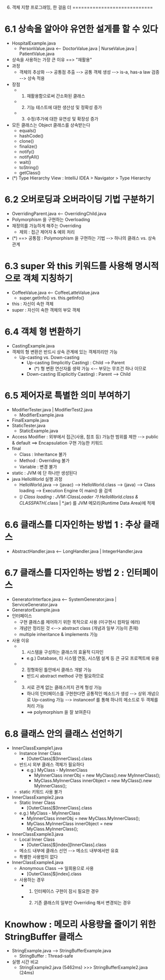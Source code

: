 6. 객체 지향 프로그래밍, 한 걸음 더
============================


# 6.1 상속을 알아야 유연한 설게를 할 수 있다
- HospitalExample.java
    - PersonValue.java <-- DoctorValue.java | NurseValue.java | PatientValue.java
- 상속을 사용하는 가장 큰 이유 ==> "재활용"
- 과정
    - 객체의 추상화 --> 공통점 추출 --> 공통 객체 생성 --> is-a, has-a law 검증 --> 상속 적용
- 장점
    - 1) 재활용함으로써 간소화된 클래스
    - 2) 기능 테스트에 대한 생산성 및 정확성 증가
    - 3) 수정/추가에 대한 유연성 및 확장성 증가
- 모든 클래스는 Object 클래스를 상속받는다
    - equals()
    - hashCode()
    - clone()
    - finalize()
    - notify()
    - notifyAll()
    - wait()
    - toString()
    - getClass()
- (*) Type Hierarchy View : IntelliJ IDEA > Navigator > Type Hierarchy


# 6.2 오버로딩과 오버라이딩 기법 구분하기
- OverridingParent.java <-- OverridingChild.java
- Polymorphism 을 구현하는 Overloading
- 재정의를 가능하게 해주는 Overriding
    - 제외 : 접근 제어자 & 예외 처리
- (*) ==> 공통점 : Polymorphism 을 구현하는 기법 --> 하나의 클래스 vs. 상속 관계


# 6.3 super 와 this 키워드를 사용해 명시적으로 객체 지칭하기
- CoffeeValue.java <-- CoffeeLatteValue.java
    - super.getInfo() vs. this.getInfo()
- this : 자신이 속한 객체
- super : 자신이 속한 객체의 부모 객체


# 6.4 객체 형 변환하기
- CastingExample.java
- 객체의 형 변환은 반드시 상속 관계에 있는 객체끼리만 가능
    - Up-casting vs. Down-casting
        - Up-casting (Implicitly Casting) : Child --> Parent
            - (*) 형 변환 연산자를 생략 가능 <-- 부모는 무조건 하나 이므로
        - Down-casting (Explicitly Casting) : Parent --> Child


# 6.5 제어자로 특별한 의미 부여하기
- ModifierTester.java | ModifierTest2.java
    - ModifierExample.java 
- FinalExample.java
- StaticTester.java
    - StaticExample.java
- Access Modifier : 외부에서 접근(사용, 참조 등) 가능한 범위를 제한 --> public & default ==> Encapsulation 구현 가능한 키워드
- final
    - Class : Inheritance 불가
    - Method : Overriding 불가
    - Variable : 변경 불가
- static : JVM 에 단 하나만 생성된다
- java HelloWorld 실행 과정
    - HelloWorld.java --> (javac) --> HelloWorld.class --> (java) --> Class loading --> Execution Engine 이 main() 을 검색
    - (*) Class loading : JVM::ClassLoader 가 HelloWorld.class & CLASSPATH(*.class | *.jar) 를 JVM 메모리(Runtime Data Area)에 적재


# 6.6 클래스를 디자인하는 방법 1 : 추상 클래스
- AbstractHandler.java <-- LongHandler.java | IntegerHandler.java


# 6.7 클래스를 디자인하는 방법 2 : 인터페이스
- GeneratorInterface.java <-- SystemGenerator.java | ServiceGenerator.java
- GeneratorExample.java
- 인터페이스
    - 구현 클래스를 제어하기 위한 목적으로 사용 (미구현시 컴파일 에러)
    - 개념만 정리된 것 <--> abstract class (개념과 일부 기능이 존재)
    - multiple inheritance & implements 가능 
- 사용 이유 
    - 1) 시스템을 구성하는 클래스의 효율적 디자인
        - e.g.) Database, 타 시스템 연동, 시스템 설계 등 큰 규모 프로젝트에 유용
    - 2) 정형화된 틀안에서 클래스 개발 가능
        - 반드시 abstract method 구현 필요하므로
    - 3) 서로 관계 없는 클래스끼지 관계 형성 가능
        - 하나의 인터페이스를 구현한다면 공통적인 메소드가 생성 --> 상위 개념으로 Up-casting 가능 --> instanceof 를 통해 하나의 메소드로 두 객체를 처리 가능
        - ==> polymorphism 을 잘 보여준다

# 6.8 클래스 안의 클래스 선언하기
- InnerClassExample1.java
    - Instance Inner Class
        - [OuterClass]$[InnerClass].class
    - 반드시 외부 클래스 객체가 필요하다
        - e.g.) MyClass - MyInnerClass
            - MyInnerClass innerObj = new MyClass().new MyInnerClass();
            - MyClass.MyInnerClass innerObject = new MyClass().new MyInnerClass();
    - static 키워드 사용 불가
- InnerClassExample2.java
    - Static Inner Class
        - [OuterClass]$[InnerClass].class
    - e.g.) MyClass - MyInnerClass
        - MyInnerClass innerObj = new MyClass.MyInnerClass();
        - MyClass.MyInnerClass innerObject = new MyClass.MyInnerClass();
- InnerClassExample3.java
    - Local Inner Class
        - [OuterClass]$[index][InnerClass].class
    - 메소드 내부에 클래스 선언 --> 메소드 내부에서만 유효
    - 특별한 사용법이 없다
- InnerClassExample4.java
    - Anonymous Class --> 일회용으로 사용
        - [OuterClass]$[index].class
    - 사용하는 경우
        - 1) 인터페이스 구현이 잠시 필요한 경우
        - 2) 기존 클래스의 일부만 Overriding 해서 변경되는 경우


# Knowhow : 메모리 사용량을 줄이기 위한 StringBuffer 클래스
- StringExample.java --> StringBufferExample.java
    - StringBuffer : Thread-safe
- 실행 시간 비교
    - StringExample2.java (5462ms) >>> StringBufferExample2.java (24ms)
